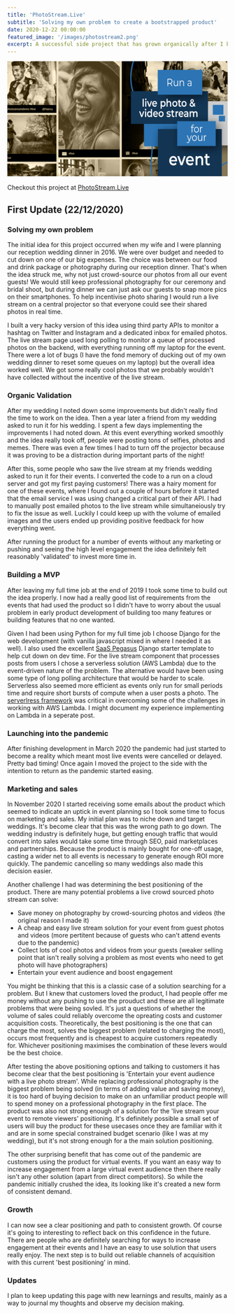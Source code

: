 ```yaml
---
title: 'PhotoStream.Live'
subtitle: 'Solving my own problem to create a bootstrapped product'
date: 2020-12-22 00:00:00
featured_image: '/images/photostream2.png'
excerpt: A successful side project that has grown organically after I built it for my own wedding in 2016. The product allows events to run a live stream from audience photos and videos. Customers from around the world have used the product for their events. This has been a great project to learn and apply skills in design, web development, marketing, sales and product management.
---
```


![](/images/photostream2.png)


Checkout this project at <a href="wwww.photostream.live">PhotoStream.Live</a>


## First Update (22/12/2020)


### Solving my own problem


The initial idea for this project occurred when my wife and I were planning our reception wedding dinner in 2016. We were over budget and needed to cut down on one of our big expenses. The choice was between our food and drink package  or photography during our reception dinner. That's when the idea struck me, why not just crowd-source our photos from all our event guests! We would still keep professional photography for our ceremony and bridal shoot, but during dinner we can just ask our guests to snap more pics on their smartphones. To help incentivise photo sharing I would run a live stream on a central projector so that everyone could see their shared photos in real time. 


I built a very hacky version of this idea using third party APIs to monitor a hashtag on Twitter and Instagram and a dedicated inbox for emailed photos. The live stream page used long polling to monitor a queue of processed photos on the backend, with everything running off my laptop for the event. There were a lot of bugs (I have the fond memory of ducking out of my own wedding dinner to reset some queues on my laptop) but the overall idea worked well. We got some really cool photos that we probably wouldn't have collected without the incentive of the live stream. 


### Organic Validation


After my wedding I noted down some improvements but didn't really find the time to work on the idea. Then a year later a friend from my wedding asked to run it for his wedding. I spent a few days implementing the improvements I had noted down. At this event everything worked smoothly and the idea really took off, people were posting tons of selfies, photos and memes. There was even a few times I had to turn off the projector because it was proving to be a distraction during important parts of the night! 

After this, some people who saw the live stream at my friends wedding asked to run it for their events. I converted the code to a run on a cloud server and got my first paying customers! There was a hairy moment for one of these events, where I found out a couple of hours before it started that the email service I was using changed a critical part of their API. I had to manually post emailed photos to the live stream while simultaneiously try to fix the issue as well. Luckily I could keep up with the volume of emailed images and the users ended up providing positive feedback for how everything went.


After running the product for a number of events without any marketing or pushing and seeing the high level engagement the idea definitely felt reasonably 'validated' to invest more time in. 


### Building a MVP


After leaving my full time job at the end of 2019 I took some time to build out the idea properly. I now had a really good list of requirements from the events that had used the product so I didn't have to worry about the usual problem in early product development of building too many features or building features that no one wanted.


Given I had been using Python for my full time job I choose Django for the web development (with vanilla javascript mixed in where I needed it as well). I also used the excellent <a href="https://www.saaspegasus.com/">SaaS Pegasus</a> Django starter template to help cut down on dev time. For the live stream component that processes posts from users I chose a serverless solution (AWS Lambda) due to the event-driven nature of the problem. The alternative would have been using some type of long polling architecture that would be harder to scale. Serverless also seemed more efficient as events only run for small periods time and require short bursts of compute when a user posts a photo. The <a href="https://www.serverless.com/">serverlress framework</a> was critical in overcoming some of the challenges in working with AWS Lambda. I might document my experience implementing on Lambda in a seperate post.


### Launching into the pandemic


After finishing development in March 2020 the pandemic had just started to become a reality which meant most live events were cancelled or delayed. Pretty bad timing! Once again I moved the project to the side with the intention to return as the pandemic started easing.


### Marketing and sales


In November 2020 I started receiving some emails about the product which seemed to indicate an uptick in event planning so I took some time to focus on marketing and sales. My initial plan was to niche down and target weddings. It's become clear that this was the wrong path to go down. The wedding industry is definitely huge, but getting enough traffic that would convert into sales would take some time through SEO, paid marketplaces and partnerships. Because the product is mainly bought for one-off usage, casting a wider net to all events is necessary to generate enough ROI more quickly. The pandemic cancelling so many weddings also made this decision easier.


Another challenge I had was determining the best positioning of the product. There are many potential problems a live crowd sourced photo stream can solve:

* Save money on photography by crowd-sourcing photos and videos (the original reason I made it)
* A cheap and easy live stream solution for your event from guest photos and videos (more pertitent because of guests who can't attend events due to the pandemic)
* Collect lots of cool photos and videos from your guests (weaker selling point that isn't really solving a problem as most events who need to get photo will have photographers)
* Entertain your event audience and boost engagement


You might be thinking that this is a classic case of a solution searching for a problem. But I knew that customers loved the product, I had people offer me money without any pushing to use the prouduct and these are all legitimate problems that were being sovled. It's just a questions of whether the volume of sales could reliably overcome the opreating costs and customer acquisition costs. Theoretically, the best positioning is the one that can charge the most, solves the biggest problem (related to charging the most), occurs most frequently and is cheapest to acquire customers repeatedly for. Whichever positioning maximises the combination of these levers would be the best choice. 


After testing the above positioning options and talking to customers it has become clear that the best positioning is 'Entertain your event audience with a live photo stream'. While replacing professional photography is the biggest problem being solved (in terms of adding value and saving money), it is too hard of buying decision to make on an unfamiliar product people will to spend money on a professional photography in the first place. The product was also not strong enough of a solution for the 'live stream your event to remote viewers' positioning. It's definitely possible a small set of users will buy the product for these usecases once they are familiar with it and are in some special constrained budget scenario (like I was at my wedding), but it's not strong enough for a the main solution positioning.


The other surprising benefit that has come out of the pandemic are customers using the product for virtual events. If you want an easy way to increase engagement from a large virtual event audience then there really isn't any other solution (apart from direct competitors). So while the pandemic initially crushed the idea, its looking like it's created a new form of consistent demand. 


### Growth


I can now see a clear positioning and path to consistent growth. Of course it's going to interesting to reflect back on this confidence in the future. There are people who are definitely searching for ways to increase engagement at their events and I have an easy to use solution that users really enjoy. The next step is to build out reliable channels of acquisition with this current 'best positioning' in mind.



### Updates


I plan to keep updating this page with new learnings and results, mainly as a way to journal my thoughts and observe my decision making.

